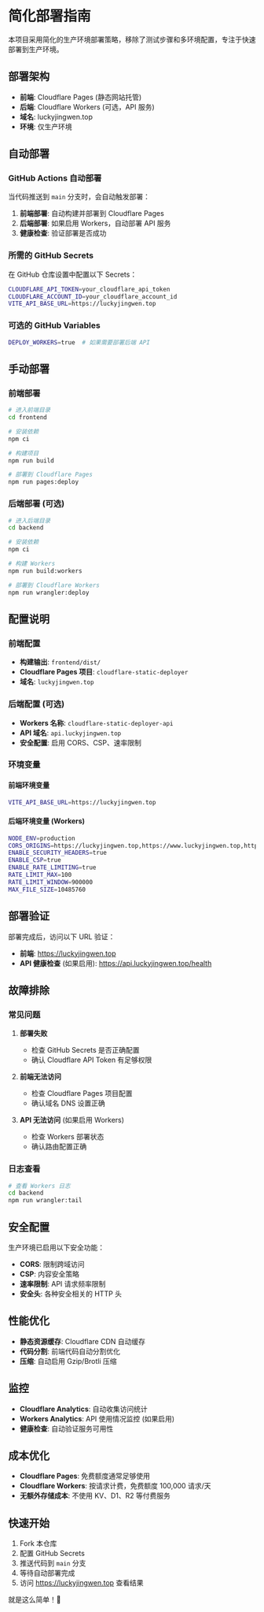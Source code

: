 # 简化部署指南

本项目采用简化的生产环境部署策略，移除了测试步骤和多环境配置，专注于快速部署到生产环境。

## 部署架构

- **前端**: Cloudflare Pages (静态网站托管)
- **后端**: Cloudflare Workers (可选，API 服务)
- **域名**: luckyjingwen.top
- **环境**: 仅生产环境

## 自动部署

### GitHub Actions 自动部署

当代码推送到 `main` 分支时，会自动触发部署：

1. **前端部署**: 自动构建并部署到 Cloudflare Pages
2. **后端部署**: 如果启用 Workers，自动部署 API 服务
3. **健康检查**: 验证部署是否成功

### 所需的 GitHub Secrets

在 GitHub 仓库设置中配置以下 Secrets：

```bash
CLOUDFLARE_API_TOKEN=your_cloudflare_api_token
CLOUDFLARE_ACCOUNT_ID=your_cloudflare_account_id
VITE_API_BASE_URL=https://luckyjingwen.top
```

### 可选的 GitHub Variables

```bash
DEPLOY_WORKERS=true  # 如果需要部署后端 API
```

## 手动部署

### 前端部署

```bash
# 进入前端目录
cd frontend

# 安装依赖
npm ci

# 构建项目
npm run build

# 部署到 Cloudflare Pages
npm run pages:deploy
```

### 后端部署 (可选)

```bash
# 进入后端目录
cd backend

# 安装依赖
npm ci

# 构建 Workers
npm run build:workers

# 部署到 Cloudflare Workers
npm run wrangler:deploy
```

## 配置说明

### 前端配置

- **构建输出**: `frontend/dist/`
- **Cloudflare Pages 项目**: `cloudflare-static-deployer`
- **域名**: `luckyjingwen.top`

### 后端配置 (可选)

- **Workers 名称**: `cloudflare-static-deployer-api`
- **API 域名**: `api.luckyjingwen.top`
- **安全配置**: 启用 CORS、CSP、速率限制

### 环境变量

#### 前端环境变量
```bash
VITE_API_BASE_URL=https://luckyjingwen.top
```

#### 后端环境变量 (Workers)
```bash
NODE_ENV=production
CORS_ORIGINS=https://luckyjingwen.top,https://www.luckyjingwen.top,https://cloudflare-static-deployer.pages.dev
ENABLE_SECURITY_HEADERS=true
ENABLE_CSP=true
ENABLE_RATE_LIMITING=true
RATE_LIMIT_MAX=100
RATE_LIMIT_WINDOW=900000
MAX_FILE_SIZE=10485760
```

## 部署验证

部署完成后，访问以下 URL 验证：

- **前端**: https://luckyjingwen.top
- **API 健康检查** (如果启用): https://api.luckyjingwen.top/health

## 故障排除

### 常见问题

1. **部署失败**
   - 检查 GitHub Secrets 是否正确配置
   - 确认 Cloudflare API Token 有足够权限

2. **前端无法访问**
   - 检查 Cloudflare Pages 项目配置
   - 确认域名 DNS 设置正确

3. **API 无法访问** (如果启用 Workers)
   - 检查 Workers 部署状态
   - 确认路由配置正确

### 日志查看

```bash
# 查看 Workers 日志
cd backend
npm run wrangler:tail
```

## 安全配置

生产环境已启用以下安全功能：

- **CORS**: 限制跨域访问
- **CSP**: 内容安全策略
- **速率限制**: API 请求频率限制
- **安全头**: 各种安全相关的 HTTP 头

## 性能优化

- **静态资源缓存**: Cloudflare CDN 自动缓存
- **代码分割**: 前端代码自动分割优化
- **压缩**: 自动启用 Gzip/Brotli 压缩

## 监控

- **Cloudflare Analytics**: 自动收集访问统计
- **Workers Analytics**: API 使用情况监控 (如果启用)
- **健康检查**: 自动验证服务可用性

## 成本优化

- **Cloudflare Pages**: 免费额度通常足够使用
- **Cloudflare Workers**: 按请求计费，免费额度 100,000 请求/天
- **无额外存储成本**: 不使用 KV、D1、R2 等付费服务

## 快速开始

1. Fork 本仓库
2. 配置 GitHub Secrets
3. 推送代码到 `main` 分支
4. 等待自动部署完成
5. 访问 https://luckyjingwen.top 查看结果

就是这么简单！🚀